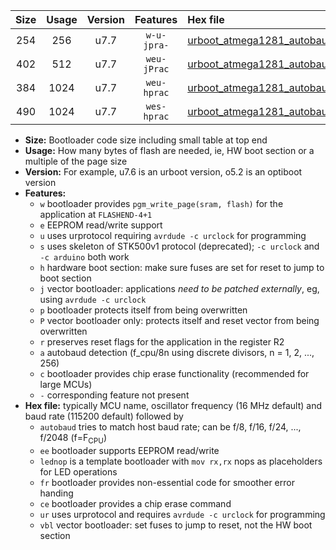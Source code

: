 |Size|Usage|Version|Features|Hex file|
|:-:|:-:|:-:|:-:|:--|
|254|256|u7.7|`w-u-jpra-`|[urboot_atmega1281_autobaud_ur_vbl.hex](https://raw.githubusercontent.com/stefanrueger/urboot.hex/main/mcus/atmega1281/autobaud/urboot_atmega1281_autobaud_ur_vbl.hex)|
|402|512|u7.7|`weu-jPrac`|[urboot_atmega1281_autobaud_ee_lednop_fr_ce_ur_vbl.hex](https://raw.githubusercontent.com/stefanrueger/urboot.hex/main/mcus/atmega1281/autobaud/urboot_atmega1281_autobaud_ee_lednop_fr_ce_ur_vbl.hex)|
|384|1024|u7.7|`weu-hprac`|[urboot_atmega1281_autobaud_ee_lednop_fr_ce_ur.hex](https://raw.githubusercontent.com/stefanrueger/urboot.hex/main/mcus/atmega1281/autobaud/urboot_atmega1281_autobaud_ee_lednop_fr_ce_ur.hex)|
|490|1024|u7.7|`wes-hprac`|[urboot_atmega1281_autobaud_ee_lednop_fr_ce.hex](https://raw.githubusercontent.com/stefanrueger/urboot.hex/main/mcus/atmega1281/autobaud/urboot_atmega1281_autobaud_ee_lednop_fr_ce.hex)|

- **Size:** Bootloader code size including small table at top end
- **Usage:** How many bytes of flash are needed, ie, HW boot section or a multiple of the page size
- **Version:** For example, u7.6 is an urboot version, o5.2 is an optiboot version
- **Features:**
  + `w` bootloader provides `pgm_write_page(sram, flash)` for the application at `FLASHEND-4+1`
  + `e` EEPROM read/write support
  + `u` uses urprotocol requiring `avrdude -c urclock` for programming
  + `s` uses skeleton of STK500v1 protocol (deprecated); `-c urclock` and `-c arduino` both work
  + `h` hardware boot section: make sure fuses are set for reset to jump to boot section
  + `j` vector bootloader: applications *need to be patched externally*, eg, using `avrdude -c urclock`
  + `p` bootloader protects itself from being overwritten
  + `P` vector bootloader only: protects itself and reset vector from being overwritten
  + `r` preserves reset flags for the application in the register R2
  + `a` autobaud detection (f_cpu/8n using discrete divisors, n = 1, 2, ..., 256)
  + `c` bootloader provides chip erase functionality (recommended for large MCUs)
  + `-` corresponding feature not present
- **Hex file:** typically MCU name, oscillator frequency (16 MHz default) and baud rate (115200 default) followed by
  + `autobaud` tries to match host baud rate; can be f/8, f/16, f/24, ..., f/2048 (f=F<sub>CPU</sub>)
  + `ee` bootloader supports EEPROM read/write
  + `lednop` is a template bootloader with `mov rx,rx` nops as placeholders for LED operations
  + `fr` bootloader provides non-essential code for smoother error handing
  + `ce` bootloader provides a chip erase command
  + `ur` uses urprotocol and requires `avrdude -c urclock` for programming
  + `vbl` vector bootloader: set fuses to jump to reset, not the HW boot section
